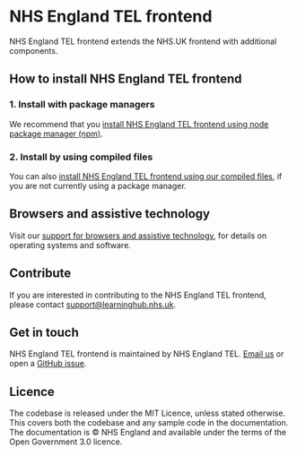 # NHS England TEL frontend

NHS England TEL frontend extends the NHS.UK frontend with additional components.

## How to install NHS England TEL frontend

### 1. Install with package managers

We recommend that you [install NHS England TEL frontend using node package manager (npm)](/docs/installation/installing-with-npm.md).

### 2. Install by using compiled files

You can also [install NHS England TEL frontend using our compiled files](/docs/installation/installing-compiled.md), if you are not currently using a package manager.

## Browsers and assistive technology

Visit our [support for browsers and assistive technology](/docs/contributing/browser-support.md), for details on operating systems and software.

## Contribute

If you are interested in contributing to the NHS England TEL frontend, please contact [support@learninghub.nhs.uk](mailto:support@learninghub.nhs.uk).

## Get in touch

NHS England TEL frontend is maintained by NHS England TEL. [Email us](mailto:support@learninghub.nhs.uk) or open a [GitHub issue](https://github.com/TechnologyEnhancedLearning/nhse-tel-frontend/issues/new).

## Licence

The codebase is released under the MIT Licence, unless stated otherwise. This covers both the codebase and any sample code in the documentation. The documentation is © NHS England and available under the terms of the Open Government 3.0 licence.
